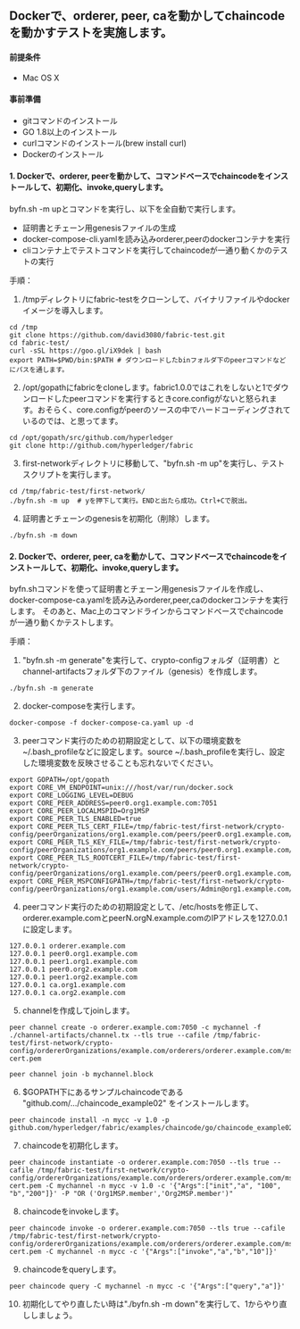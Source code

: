 ## Dockerで、orderer, peer, caを動かしてchaincodeを動かすテストを実施します。

#### 前提条件
- Mac OS X

#### 事前準備
- gitコマンドのインストール
- GO 1.8以上のインストール
- curlコマンドのインストール(brew install curl)
- Dockerのインストール

#### 1. Dockerで、orderer, peerを動かして、コマンドベースでchaincodeをインストールして、初期化、invoke,queryします。

byfn.sh -m upとコマンドを実行し、以下を全自動で実行します。
- 証明書とチェーン用genesisファイルの生成
- docker-compose-cli.yamlを読み込みorderer,peerのdockerコンテナを実行
- cliコンテナ上でテストコマンドを実行してchaincodeが一通り動くかのテストの実行

手順：

1. /tmpディレクトリにfabric-testをクローンして、バイナリファイルやdockerイメージを導入します。

```
cd /tmp
git clone https://github.com/david3080/fabric-test.git
cd fabric-test/
curl -sSL https://goo.gl/iX9dek | bash
export PATH=$PWD/bin:$PATH # ダウンロードしたbinフォルダ下のpeerコマンドなどにパスを通します。
```

2. /opt/gopathにfabricをcloneします。fabric1.0.0ではこれをしないと1でダウンロードしたpeerコマンドを実行するときcore.configがないと怒られます。おそらく、core.configがpeerのソースの中でハードコーディングされているのでは、と思ってます。

```
cd /opt/gopath/src/github.com/hyperledger
git clone http://github.com/hyperledger/fabric
```

3. first-networkディレクトリに移動して、"byfn.sh -m up"を実行し、テストスクリプトを実行します。

```
cd /tmp/fabric-test/first-network/
./byfn.sh -m up  # yを押下して実行。ENDと出たら成功。Ctrl+Cで脱出。
```

4. 証明書とチェーンのgenesisを初期化（削除）します。

```
./byfn.sh -m down
```

#### 2. Dockerで、orderer, peer, caを動かして、コマンドベースでchaincodeをインストールして、初期化、invoke,queryします。

byfn.shコマンドを使って証明書とチェーン用genesisファイルを作成し、docker-compose-ca.yamlを読み込みorderer,peer,caのdockerコンテナを実行します。
そのあと、Mac上のコマンドラインからコマンドベースでchaincodeが一通り動くかテストします。

手順：

1. "byfn.sh -m generate"を実行して、crypto-configフォルダ（証明書）とchannel-artifactsフォルダ下のファイル（genesis）を作成します。

```
./byfn.sh -m generate
```

2. docker-composeを実行します。

```
docker-compose -f docker-compose-ca.yaml up -d
```

3. peerコマンド実行のための初期設定として、以下の環境変数を~/.bash_profileなどに設定します。source ~/.bash_profileを実行し、設定した環境変数を反映させることも忘れないでください。

```
export GOPATH=/opt/gopath
export CORE_VM_ENDPOINT=unix:///host/var/run/docker.sock
export CORE_LOGGING_LEVEL=DEBUG
export CORE_PEER_ADDRESS=peer0.org1.example.com:7051
export CORE_PEER_LOCALMSPID=Org1MSP
export CORE_PEER_TLS_ENABLED=true
export CORE_PEER_TLS_CERT_FILE=/tmp/fabric-test/first-network/crypto-config/peerOrganizations/org1.example.com/peers/peer0.org1.example.com/tls/server.crt
export CORE_PEER_TLS_KEY_FILE=/tmp/fabric-test/first-network/crypto-config/peerOrganizations/org1.example.com/peers/peer0.org1.example.com/tls/server.key
export CORE_PEER_TLS_ROOTCERT_FILE=/tmp/fabric-test/first-network/crypto-config/peerOrganizations/org1.example.com/peers/peer0.org1.example.com/tls/ca.crt
export CORE_PEER_MSPCONFIGPATH=/tmp/fabric-test/first-network/crypto-config/peerOrganizations/org1.example.com/users/Admin@org1.example.com/msp
```

4. peerコマンド実行のための初期設定として、/etc/hostsを修正して、orderer.example.comとpeerN.orgN.example.comのIPアドレスを127.0.0.1に設定します。

```
127.0.0.1 orderer.example.com
127.0.0.1 peer0.org1.example.com
127.0.0.1 peer1.org1.example.com
127.0.0.1 peer0.org2.example.com
127.0.0.1 peer1.org2.example.com
127.0.0.1 ca.org1.example.com
127.0.0.1 ca.org2.example.com
```
 
5. channelを作成してjoinします。

```
peer channel create -o orderer.example.com:7050 -c mychannel -f ./channel-artifacts/channel.tx --tls true --cafile /tmp/fabric-test/first-network/crypto-config/ordererOrganizations/example.com/orderers/orderer.example.com/msp/tlscacerts/tlsca.example.com-cert.pem

peer channel join -b mychannel.block
```

6. $GOPATH下にあるサンプルchaincodeである "github.com/.../chaincode_example02" をインストールします。

```
peer chaincode install -n mycc -v 1.0 -p github.com/hyperledger/fabric/examples/chaincode/go/chaincode_example02
```

7. chaincodeを初期化します。

```
peer chaincode instantiate -o orderer.example.com:7050 --tls true --cafile /tmp/fabric-test/first-network/crypto-config/ordererOrganizations/example.com/orderers/orderer.example.com/msp/tlscacerts/tlsca.example.com-cert.pem -C mychannel -n mycc -v 1.0 -c '{"Args":["init","a", "100", "b","200"]}' -P "OR ('Org1MSP.member','Org2MSP.member')"
```

8. chaincodeをinvokeします。

```
peer chaincode invoke -o orderer.example.com:7050 --tls true --cafile /tmp/fabric-test/first-network/crypto-config/ordererOrganizations/example.com/orderers/orderer.example.com/msp/tlscacerts/tlsca.example.com-cert.pem -C mychannel -n mycc -c '{"Args":["invoke","a","b","10"]}'
```

9. chaincodeをqueryします。

```
peer chaincode query -C mychannel -n mycc -c '{"Args":["query","a"]}'
```
 
10. 初期化してやり直したい時は"./byfn.sh -m down"を実行して、1からやり直ししましょう。

